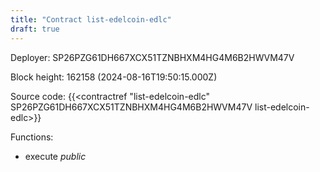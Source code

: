 ```yaml
---
title: "Contract list-edelcoin-edlc"
draft: true
---
```

Deployer: SP26PZG61DH667XCX51TZNBHXM4HG4M6B2HWVM47V


 



Block height: 162158 (2024-08-16T19:50:15.000Z)

Source code: {{<contractref "list-edelcoin-edlc" SP26PZG61DH667XCX51TZNBHXM4HG4M6B2HWVM47V list-edelcoin-edlc>}}

Functions:

* execute _public_
